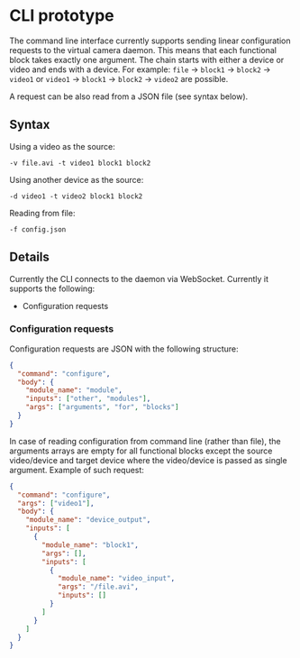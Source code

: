 # CLI prototype

The command line interface currently supports sending linear configuration requests to the virtual camera daemon. This means that each functional block takes exactly one argument. The chain starts with either a device or video and ends with a device. For example: `file` -> `block1` -> `block2` -> `video1` or `video1` -> `block1` -> `block2` -> `video2` are possible.

A request can be also read from a JSON file (see syntax below). 

## Syntax
Using a video as the source:
```
-v file.avi -t video1 block1 block2
```
Using another device as the source:
```
-d video1 -t video2 block1 block2
```
Reading from file:
```
-f config.json
```

## Details
Currently the CLI connects to the daemon via WebSocket. Currently it supports the following:
* Configuration requests

### Configuration requests
Configuration requests are JSON with the following structure:
```json
{
  "command": "configure",
  "body": {
    "module_name": "module",
    "inputs": ["other", "modules"],
    "args": ["arguments", "for", "blocks"]
  }
}
```
In case of reading configuration from command line (rather than file), the arguments arrays are empty for all functional blocks except the source video/device and target device where the video/device is passed as single argument. Example of such request:
```json
{
  "command": "configure",
  "args": ["video1"],
  "body": {
    "module_name": "device_output",
    "inputs": [
      {
        "module_name": "block1",
        "args": [],
        "inputs": [
          {
            "module_name": "video_input",
            "args": "/file.avi",
            "inputs": []
          }
        ]
      }
    ]
  }
}
```
